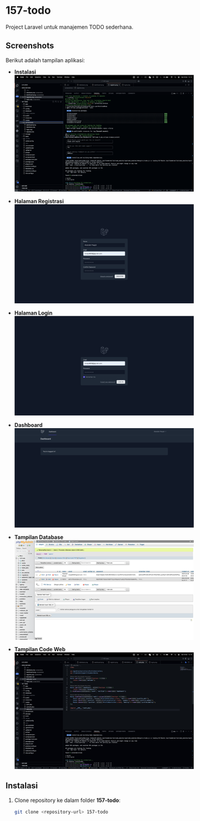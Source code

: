 # 157-todo

Project Laravel untuk manajemen TODO sederhana.

## Screenshots

Berikut adalah tampilan aplikasi:

- **Instalasi**  
  ![Install](screenshot/install.png)

- **Halaman Registrasi**  
  ![Register](screenshot/register.png)

- **Halaman Login**  
  ![Login](screenshot/login.png)

- **Dashboard**  
  ![Dashboard](screenshot/dashboard.png)

- **Tampilan Database**  
  ![Database](screenshot/database.png)

- **Tampilan Code Web**  
  ![Database](screenshot/web.jpg)


## Instalasi

1. Clone repository ke dalam folder **157-todo**:
   ```bash
   git clone <repository-url> 157-todo
